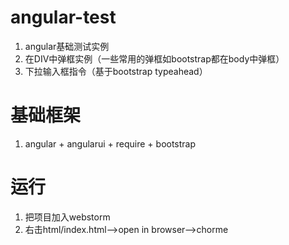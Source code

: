 # angular-test
1. angular基础测试实例 
2. 在DIV中弹框实例（一些常用的弹框如bootstrap都在body中弹框）
3. 下拉输入框指令（基于bootstrap typeahead）
# 基础框架
1. angular + angularui + require + bootstrap
# 运行
1. 把项目加入webstorm
2. 右击html/index.html-->open in browser-->chorme
